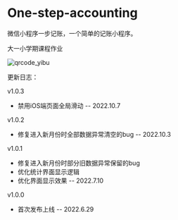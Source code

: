 # One-step-accounting
微信小程序一步记账，一个简单的记账小程序。

大一小学期课程作业

![qrcode_yibu](https://user-images.githubusercontent.com/89489623/183859144-14960260-1e8d-4e18-ac7e-1b12177f4ef3.jpg)

更新日志：

v1.0.3


* 禁用iOS端页面全局滑动
-- 2022.10.7


v1.0.2


* 修复进入新月份时全部数据异常清空的bug
-- 2022.10.3


v1.0.1


* 修复进入新月份时部分旧数据异常保留的bug
* 优化统计界面显示逻辑
* 优化界面显示效果
-- 2022.7.10


v1.0.0


* 首次发布上线
-- 2022.6.29
